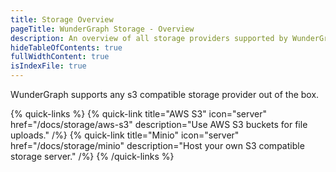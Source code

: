 ```yaml
---
title: Storage Overview
pageTitle: WunderGraph Storage - Overview
description: An overview of all storage providers supported by WunderGraph.
hideTableOfContents: true
fullWidthContent: true
isIndexFile: true
---
```


WunderGraph supports any s3 compatible storage provider out of the box.

{% quick-links %}
{% quick-link title="AWS S3" icon="server" href="/docs/storage/aws-s3" description="Use AWS S3 buckets for file uploads." /%}
{% quick-link title="Minio" icon="server" href="/docs/storage/minio" description="Host your own S3 compatible storage server." /%}
{% /quick-links %}
